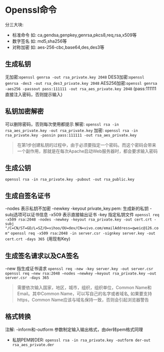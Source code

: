 # Openssl命令
分三大块:
- 标准命令 如: ca,gendsa,genpkey,genrsa,pkcs8,req,rsa,x509等
- 数字签名 如: md5,sha256等
- 对称加密 如: aes-256-cbc,base64,des,des3等
## 生成私钥
无加密:`openssl genrsa -out rsa_private.key 2048` 
DES3加密:`openssl genrsa -des3 -out rsa_des3_private.key 2048`
AES256加密:`openssl genrsa -aes256 -passout pass:111111 -out rsa_aes_private.key 2048` 
(pass:111111直接注入密码，否则提示输入)
## 私钥加密解密
可以删除密码，否则每次使用都提示
解密: `openssl rsa -in rsa_aes_private.key -out rsa_private.key`
加密: `openssl rsa -in rsa_private.key -passin pass:111111 -out rsa_aes_private.key`
>在第1步创建私钥的过程中，由于必须要指定一个密码。而这个密码会带来一个副作用，那就是在每次Apache启动Web服务器时，都会要求输入密码
## 生成公钥
`openssl rsa -in rsa_private.key -pubout -out rsa_public.key`
## 生成自签名证书
-nodes 表示私钥不加密
-newkey -keyout private_key.pem: 生成新的私钥
-subj选项可以证书信息
-x509 表示直接输出证书
-key 指定私钥文件
`openssl req -x509 rsa:2048 -nodes -newkey -keyout rsa_private.key -out cert.crt -subj "/C=CN/ST=GD/L=SZ/O=vihoo/OU=dev/CN=vivo.com/emailAddress=qweic@126.com"`
`openssl req -x509 rsa:2048 -in server.csr -signkey server.key -out cert.crt -days 365 `(用现有Key)
## 生成签名请求以及CA签名
-new 指生成证书请求
`openssl req -new -key server.key -out server.csr`
`openssl req –new rsa:2048 –nodes –newkey –keyout rsa_private.key –out server.csr -days 365`
> 需要依次输入国家，地区，城市，组织，组织单位，Common Name和Email。其中Common Name，可以写自己的名字或者域名, 如果要支持https，Common Name应该与域名保持一致，否则会引起浏览器警告
## 格式转换
注解: -inform和-outform 参数制定输入输出格式，由der转pem格式同理
- 私钥PEM转DER: `openssl rsa -in rsa_private.key -outform der-out rsa_aes_private.der`
